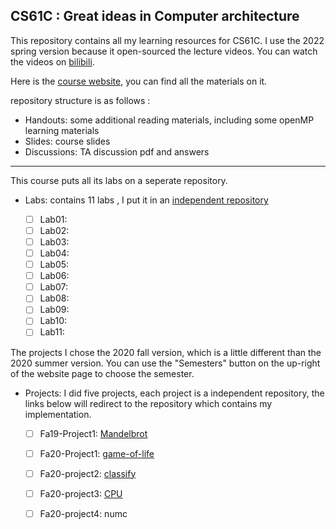    ## CS61C : Great ideas in Computer architecture

This repository contains all my learning resources for CS61C. I use the 2022 spring version because it open-sourced the lecture videos. You can watch the videos on [bilibili](https://www.bilibili.com/video/BV1uS4y187Vi?spm_id_from=333.337.search-card.all.click&vd_source=c40d835873da22843989e1ed6e0d58c1).

Here is the [course website](https://cs61c.org/sp22/), you can find all the materials on it.

repository structure is as follows :

- Handouts: some additional reading materials, including some openMP learning materials
- Slides: course slides
- Discussions: TA discussion pdf and answers

---

This course puts all its labs on a seperate repository. 

- Labs: contains 11 labs , I put it in an [independent repository](https://github.com/PKUFlyingPig/CS61C-labs)

  - [ ] Lab01: 
  - [ ] Lab02: 
  - [ ] Lab03:   
  - [ ] Lab04: 
  - [ ] Lab05: 
  - [ ] Lab06: 
  - [ ] Lab07: 
  - [ ] Lab08: 
  - [ ] Lab09: 
  - [ ] Lab10: 
  - [ ] Lab11: 

The projects I chose the 2020 fall version, which is a little different than the 2020 summer version. You can use the "Semesters" button on the up-right of the website page to choose the semester.

- Projects: I did five projects, each project is a independent repository, the links below will redirect to the repository which contains my implementation.

  - [ ] Fa19-Project1: [Mandelbrot](https://github.com/PKUFlyingPig/Mandelbrot-Fractal-Zoomer)

  - [ ] Fa20-Project1: [game-of-life](https://github.com/PKUFlyingPig/GameOfLife)
  - [ ] Fa20-project2: [classify](https://github.com/PKUFlyingPig/NeuralNetwork-by-RISC-V)
  - [ ] Fa20-project3: [CPU](https://github.com/PKUFlyingPig/RISC-V_CPU)
  - [ ] Fa20-project4: numc
